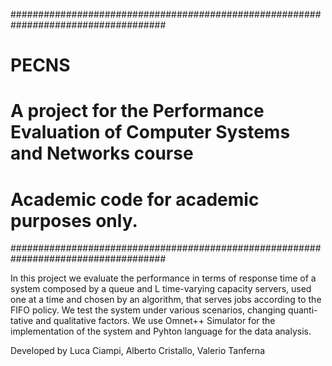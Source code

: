####################################################################################
# PECNS                                                                            #
# A project for the Performance Evaluation of Computer Systems and Networks course # 
#                                                                                  #
# Academic code for academic purposes only.                                        #
####################################################################################

In this project we evaluate the performance in terms of response time of a system composed by a queue and L time-varying capacity servers, used one at a time and chosen by an algorithm, that serves jobs according to the FIFO policy. We test the system under various scenarios, changing quanti- tative and qualitative factors.
We use Omnet++ Simulator for the implementation of the system and Pyhton language for the data analysis.

Developed by Luca Ciampi, Alberto Cristallo, Valerio Tanferna
